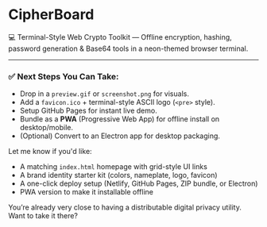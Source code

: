 # CipherBoard
💻 Terminal-Style Web Crypto Toolkit — Offline encryption, hashing, password generation &amp; Base64 tools in a neon-themed browser terminal.



---

### ✅ Next Steps You Can Take:

- Drop in a `preview.gif` or `screenshot.png` for visuals.
- Add a `favicon.ico` + terminal-style ASCII logo (`<pre>` style).
- Setup GitHub Pages for instant live demo.
- Bundle as a **PWA** (Progressive Web App) for offline install on desktop/mobile.
- (Optional) Convert to an Electron app for desktop packaging.

Let me know if you'd like:
- A matching `index.html` homepage with grid-style UI links
- A brand identity starter kit (colors, nameplate, logo, favicon)
- A one-click deploy setup (Netlify, GitHub Pages, ZIP bundle, or Electron)  
- PWA version to make it installable offline

You’re already very close to having a distributable digital privacy utility. Want to take it there?
